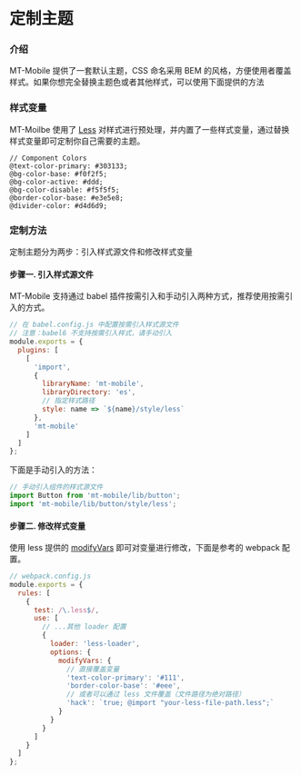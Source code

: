 # 定制主题

### 介绍

MT-Mobile 提供了一套默认主题，CSS 命名采用 BEM 的风格，方便使用者覆盖样式。如果你想完全替换主题色或者其他样式，可以使用下面提供的方法

### 样式变量

MT-Moilbe 使用了 [Less](http://lesscss.org/) 对样式进行预处理，并内置了一些样式变量，通过替换样式变量即可定制你自己需要的主题。

<!--下面是一些基本的样式变量，所有可用的颜色变量请参考 [配置文件](https://github.com/youzan/vant/blob/dev/src/style/var.less)。-->

```less
// Component Colors
@text-color-primary: #303133;
@bg-color-base: #f0f2f5;
@bg-color-active: #ddd;
@bg-color-disable: #f5f5f5;
@border-color-base: #e3e5e8;
@divider-color: #d4d6d9;
```

### 定制方法

定制主题分为两步：引入样式源文件和修改样式变量

#### 步骤一. 引入样式源文件

MT-Mobile 支持通过 babel 插件按需引入和手动引入两种方式，推荐使用按需引入的方式。

```js
// 在 babel.config.js 中配置按需引入样式源文件
// 注意：babel6 不支持按需引入样式，请手动引入
module.exports = {
  plugins: [
    [
      'import',
      {
        libraryName: 'mt-mobile',
        libraryDirectory: 'es',
        // 指定样式路径
        style: name => `${name}/style/less`
      },
      'mt-mobile'
    ]
  ]
};
```

下面是手动引入的方法：

```js
// 手动引入组件的样式源文件
import Button from 'mt-mobile/lib/button';
import 'mt-mobile/lib/button/style/less';
```

#### 步骤二. 修改样式变量

使用 less 提供的 [modifyVars](http://lesscss.org/usage/#using-less-in-the-browser-modify-variables) 即可对变量进行修改，下面是参考的 webpack 配置。

```js
// webpack.config.js
module.exports = {
  rules: [
    {
      test: /\.less$/,
      use: [
        // ...其他 loader 配置
        {
          loader: 'less-loader',
          options: {
            modifyVars: {
              // 直接覆盖变量
              'text-color-primary': '#111',
              'border-color-base': '#eee',
              // 或者可以通过 less 文件覆盖（文件路径为绝对路径）
              'hack': `true; @import "your-less-file-path.less";`
            }
          }
        }
      ]
    }
  ]
};
```

